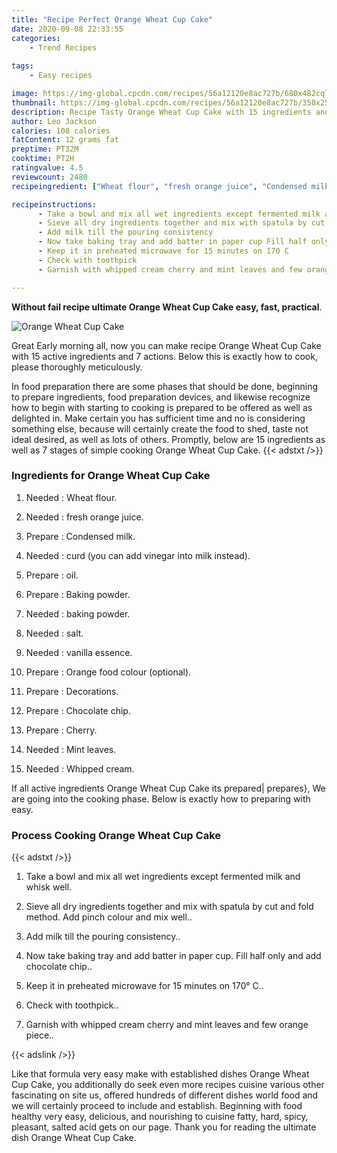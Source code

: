 ```yaml
---
title: "Recipe Perfect Orange Wheat Cup Cake"
date: 2020-09-08 22:33:55
categories:
    - Trend Recipes
    
tags:
    - Easy recipes

image: https://img-global.cpcdn.com/recipes/56a12120e8ac727b/680x482cq70/orange-wheat-cup-cake-recipe-main-photo.jpg
thumbnail: https://img-global.cpcdn.com/recipes/56a12120e8ac727b/350x250cq70/orange-wheat-cup-cake-recipe-main-photo.jpg
description: Recipe Tasty Orange Wheat Cup Cake with 15 ingredients and 7 stages of easy cooking.
author: Leo Jackson
calories: 108 calories
fatContent: 12 grams fat
preptime: PT32M
cooktime: PT2H
ratingvalue: 4.5
reviewcount: 2480
recipeingredient: ["Wheat flour", "fresh orange juice", "Condensed milk", "curd you can add vinegar into milk instead", "oil", "Baking powder", "baking powder", "salt", "vanilla essence", "Orange food colour optional", "Decorations", "Chocolate chip", "Cherry", "Mint leaves", "Whipped cream"]

recipeinstructions: 
      - Take a bowl and mix all wet ingredients except fermented milk and whisk well 
      - Sieve all dry ingredients together and mix with spatula by cut and fold method Add pinch colour and mix well 
      - Add milk till the pouring consistency 
      - Now take baking tray and add batter in paper cup Fill half only and add chocolate chip 
      - Keep it in preheated microwave for 15 minutes on 170 C 
      - Check with toothpick 
      - Garnish with whipped cream cherry and mint leaves and few orange piece

---
```




**Without fail recipe ultimate Orange Wheat Cup Cake easy, fast, practical**. 


![Orange Wheat Cup Cake](https://img-global.cpcdn.com/recipes/56a12120e8ac727b/680x482cq70/orange-wheat-cup-cake-recipe-main-photo.jpg "Orange Wheat Cup Cake")




Great Early morning all, now you can make recipe Orange Wheat Cup Cake with 15 active ingredients and 7 actions. Below this is exactly how to cook, please thoroughly meticulously.

In food preparation there are some phases that should be done, beginning to prepare ingredients, food preparation devices, and likewise recognize how to begin with starting to cooking is prepared to be offered as well as delighted in. Make certain you has sufficient time and no is considering something else, because will certainly create the food to shed, taste not ideal desired, as well as lots of others. Promptly, below are 15 ingredients as well as 7 stages of simple cooking Orange Wheat Cup Cake.
{{< adstxt />}}

### Ingredients for Orange Wheat Cup Cake


1. Needed  : Wheat flour.

1. Needed  : fresh orange juice.

1. Prepare  : Condensed milk.

1. Needed  : curd (you can add vinegar into milk instead).

1. Prepare  : oil.

1. Prepare  : Baking powder.

1. Needed  : baking powder.

1. Needed  : salt.

1. Needed  : vanilla essence.

1. Prepare  : Orange food colour (optional).

1. Prepare  : Decorations.

1. Prepare  : Chocolate chip.

1. Prepare  : Cherry.

1. Needed  : Mint leaves.

1. Needed  : Whipped cream.



If all active ingredients Orange Wheat Cup Cake its prepared| prepares}, We are going into the cooking phase. Below is exactly how to preparing with easy.

### Process Cooking Orange Wheat Cup Cake

{{< adstxt />}}


1. Take a bowl and mix all wet ingredients except fermented milk and whisk well.



1. Sieve all dry ingredients together and mix with spatula by cut and fold method. Add pinch colour and mix well..



1. Add milk till the pouring consistency..



1. Now take baking tray and add batter in paper cup. Fill half only and add chocolate chip..



1. Keep it in preheated microwave for 15 minutes on 170° C..



1. Check with toothpick..



1. Garnish with whipped cream cherry and mint leaves and few orange piece..





{{< adslink />}}

Like that formula very easy make with established dishes Orange Wheat Cup Cake, you additionally do seek even more recipes cuisine various other fascinating on site us, offered hundreds of different dishes world food and we will certainly proceed to include and establish. Beginning with food healthy very easy, delicious, and nourishing to cuisine fatty, hard, spicy, pleasant, salted acid gets on our page. Thank you for reading the ultimate dish Orange Wheat Cup Cake.
